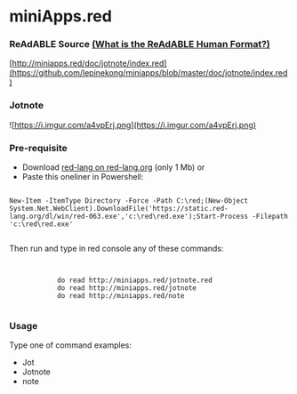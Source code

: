 
# miniApps.red


### ReAdABLE Source [(What is the ReAdABLE Human Format?)](http://readablehumanformat.com)

[http://miniapps.red/doc/jotnote/index.red](https://github.com/lepinekong/miniapps/blob/master/doc/jotnote/index.red)


### Jotnote

![https://i.imgur.com/a4vpErj.png](https://i.imgur.com/a4vpErj.png)
                    

### Pre-requisite


- Download [red-lang on red-lang.org](https://www.red-lang.org/p/download.html) (only 1 Mb)
or
- Paste this oneliner in Powershell:



```

New-Item -ItemType Directory -Force -Path C:\red;(New-Object System.Net.WebClient).DownloadFile('https://static.red-lang.org/dl/win/red-063.exe','c:\red\red.exe');Start-Process -Filepath 'c:\red\red.exe'            
        
```


Then run and type in red console any of these commands: 


```


            do read http://miniapps.red/jotnote.red
            do read http://miniapps.red/jotnote
            do read http://miniapps.red/note            
        
```



### Usage

Type one of command examples:

- Jot
- Jotnote
- note

